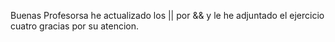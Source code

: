 Buenas Profesorsa he actualizado los || por && y le he  adjuntado  el ejercicio cuatro gracias por su atencion.
